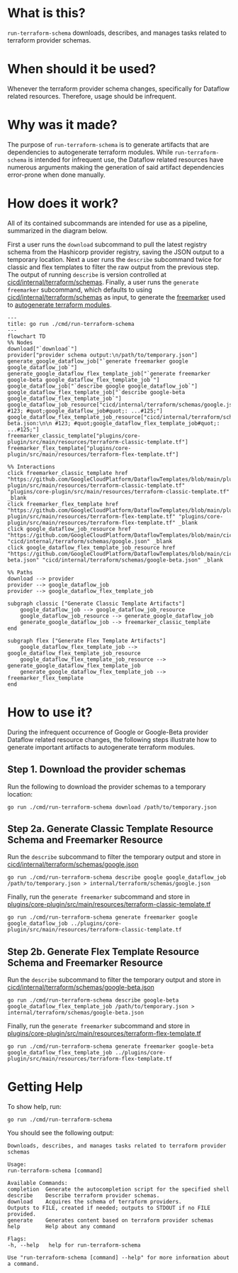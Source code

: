 # What is this?

`run-terraform-schema` downloads, describes, and manages tasks related to terraform provider schemas.

# When should it be used?

Whenever the terraform provider schema changes, specifically for Dataflow related resources. Therefore,
usage should be infrequent.

# Why was it made?

The purpose of `run-terraform-schema` is to generate artifacts that are dependencies to autogenerate terraform modules.
While `run-terraform-schema` is intended for infrequent use, the Dataflow related resources have
numerous arguments making the generation of said artifact dependencies error-prone when done manually.

# How does it work?

All of its contained subcommands are intended for use as a pipeline, summarized in the diagram below.

First a user runs the `download` subcommand to pull the latest registry schema from the Hashicorp provider registry,
saving the JSON output to a temporary location.
Next a user runs the `describe` subcommand twice for classic and flex templates to filter the raw output from the
previous step. The output of running `describe` is version controlled at [cicd/internal/terraform/schemas](../../internal/terraform/schemas).
Finally, a user runs the `generate freemarker` subcommand, which defaults to using
[cicd/internal/terraform/schemas](../../internal/terraform/schemas) as input, to generate the [freemarker](https://freemarker.apache.org)
used to [autogenerate terraform modules](../../../plugins/templates-maven-plugin/src/main/java/com/google/cloud/teleport/plugin/maven/TemplatesTerraformMojo.java).

```mermaid
---
title: go run ./cmd/run-terraform-schema
---
flowchart TD
%% Nodes
download["`download`"]
provider["provider schema output:\n/path/to/temporary.json"]
generate_google_dataflow_job["`generate freemarker google google_dataflow_job`"]
generate_google_dataflow_flex_template_job["`generate freemarker google-beta google_dataflow_flex_template_job`"]
google_dataflow_job["`describe google google_dataflow_job`"]
google_dataflow_flex_template_job["`describe google-beta google_dataflow_flex_template_job`"]
google_dataflow_job_resource["cicd/internal/terraform/schemas/google.json:\n\n #123; #quot;google_dataflow_job#quot;: ...#125;"]
google_dataflow_flex_template_job_resource["cicd/internal/terraform/schemas/google-beta.json:\n\n #123; #quot;google_dataflow_flex_template_job#quot;: ...#125;"]
freemarker_classic_template["plugins/core-plugin/src/main/resources/terraform-classic-template.tf"]
freemarker_flex_template["plugins/core-plugin/src/main/resources/terraform-flex-template.tf"]

%% Interactions
click freemarker_classic_template href "https://github.com/GoogleCloudPlatform/DataflowTemplates/blob/main/plugins/core-plugin/src/main/resources/terraform-classic-template.tf" "plugins/core-plugin/src/main/resources/terraform-classic-template.tf" _blank
click freemarker_flex_template href "https://github.com/GoogleCloudPlatform/DataflowTemplates/blob/main/plugins/core-plugin/src/main/resources/terraform-flex-template.tf" "plugins/core-plugin/src/main/resources/terraform-flex-template.tf" _blank
click google_dataflow_job_resource href "https://github.com/GoogleCloudPlatform/DataflowTemplates/blob/main/cicd/internal/terraform/schemas/google.json" "cicd/internal/terraform/schemas/google.json" _blank
click google_dataflow_flex_template_job_resource href "https://github.com/GoogleCloudPlatform/DataflowTemplates/blob/main/cicd/internal/terraform/schemas/google-beta.json" "cicd/internal/terraform/schemas/google-beta.json" _blank

%% Paths
download --> provider
provider --> google_dataflow_job
provider --> google_dataflow_flex_template_job

subgraph classic ["Generate Classic Template Artifacts"]
    google_dataflow_job --> google_dataflow_job_resource
    google_dataflow_job_resource --> generate_google_dataflow_job
    generate_google_dataflow_job --> freemarker_classic_template
end

subgraph flex ["Generate Flex Template Artifacts"]
    google_dataflow_flex_template_job --> google_dataflow_flex_template_job_resource
    google_dataflow_flex_template_job_resource --> generate_google_dataflow_flex_template_job
    generate_google_dataflow_flex_template_job --> freemarker_flex_template
end
```

# How to use it?

During the infrequent occurrence of Google or Google-Beta provider Dataflow related resource changes,
the following steps illustrate how to generate important artifacts to autogenerate terraform modules.

## Step 1. Download the provider schemas

Run the following to download the provider schemas to a temporary location:

```
go run ./cmd/run-terraform-schema download /path/to/temporary.json
```

## Step 2a. Generate Classic Template Resource Schema and Freemarker Resource

Run the `describe` subcommand to filter the temporary output and store in
[cicd/internal/terraform/schemas/google.json](../../internal/terraform/schemas/google.json)

```
go run ./cmd/run-terraform-schema describe google google_dataflow_job /path/to/temporary.json > internal/terraform/schemas/google.json
```

Finally, run the `generate freemarker` subcommand and store in
[plugins/core-plugin/src/main/resources/terraform-classic-template.tf](../../../plugins/core-plugin/src/main/resources/terraform-classic-template.tf)

```
go run ./cmd/run-terraform-schema generate freemarker google google_dataflow_job ../plugins/core-plugin/src/main/resources/terraform-classic-template.tf
```

## Step 2b. Generate Flex Template Resource Schema and Freemarker Resource

Run the `describe` subcommand to filter the temporary output and store in
[cicd/internal/terraform/schemas/google-beta.json](../../internal/terraform/schemas/google-beta.json)

```
go run ./cmd/run-terraform-schema describe google-beta google_dataflow_flex_template_job /path/to/temporary.json > internal/terraform/schemas/google-beta.json
```

Finally, run the `generate freemarker` subcommand and store in
[plugins/core-plugin/src/main/resources/terraform-flex-template.tf](../../../plugins/core-plugin/src/main/resources/terraform-flex-template.tf)

```
go run ./cmd/run-terraform-schema generate freemarker google-beta google_dataflow_flex_template_job ../plugins/core-plugin/src/main/resources/terraform-flex-template.tf
```

# Getting Help

To show help, run:

```
go run ./cmd/run-terraform-schema
```

You should see the following output:

```
Downloads, describes, and manages tasks related to terraform provider schemas

Usage:
run-terraform-schema [command]

Available Commands:
completion  Generate the autocompletion script for the specified shell
describe    Describe terraform provider schemas.
download    Acquires the schema of terraform providers.
Outputs to FILE, created if needed; outputs to STDOUT if no FILE provided.
generate    Generates content based on terraform provider schemas
help        Help about any command

Flags:
-h, --help   help for run-terraform-schema

Use "run-terraform-schema [command] --help" for more information about a command.
```
